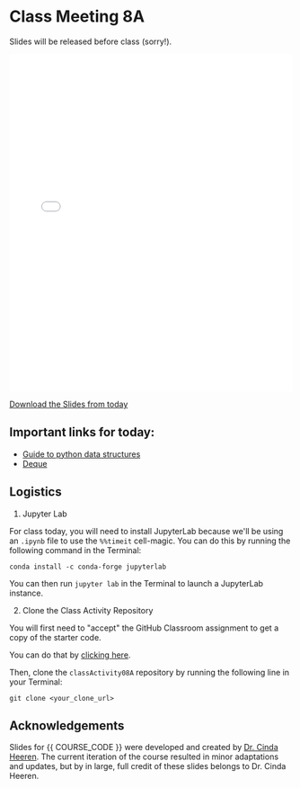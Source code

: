 # Class Meeting 8A

Slides will be released before class (sorry!).

<div>
<iframe src="../../Lec12_DataStructures.pdf" width="100%" height="600px" frameBorder="0"> </iframe>
</div>

[Download the Slides from today](https://github.com/ubc-cs/cpsc203/raw/main/files/Lec12_DataStructures.pdf)

## Important links for today:

- [Guide to python data structures](https://www.geeksforgeeks.org/python-data-structures/)
- [Deque](https://www.geeksforgeeks.org/deque-in-python/)

<!-- 
## Optional links for today
-->

## Logistics

1. Jupyter Lab

For class today, you will need to install JupyterLab because we'll be using an `.ipynb` file to use the `%%timeit` cell-magic.
You can do this by running the following command in the Terminal:

```
conda install -c conda-forge jupyterlab
```

You can then run `jupyter lab` in the Terminal to launch a JupyterLab instance.

2. Clone the Class Activity Repository

You will first need to "accept" the GitHub Classroom assignment to get a copy of the starter code.

You can do that by [clicking here](https://classroom.github.com/a/o6D2NVBz).

Then, clone the `classActivity08A` repository by running the following line in your Terminal:

```
git clone <your_clone_url>
```

## Acknowledgements

Slides for {{ COURSE_CODE }} were developed and created by [Dr. Cinda Heeren](https://www.cs.ubc.ca/people/cinda-heeren). The current iteration of the course resulted in minor adaptations and updates, but by in large, full credit of these slides belongs to Dr. Cinda Heeren.
